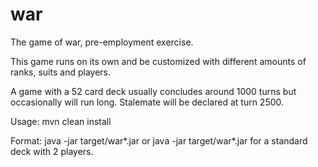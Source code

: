 # war
The game of war, pre-employment exercise.

This game runs on its own and be customized with different
amounts of ranks, suits and players. 

A game with a 52 card deck usually concludes around 1000 turns
but occasionally will run long. Stalemate will be declared at
turn 2500.

Usage:
mvn clean install

Format:
    java -jar target/war*.jar <number of ranks> <number of suits> <number of players>
or
    java -jar target/war*.jar 
for a standard deck with 2 players.

